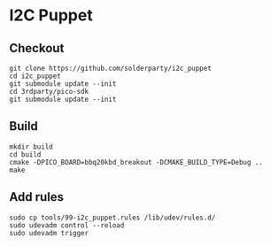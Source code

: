 # I2C Puppet

## Checkout

    git clone https://github.com/solderparty/i2c_puppet
    cd i2c_puppet
    git submodule update --init
    cd 3rdparty/pico-sdk
    git submodule update --init

## Build

    mkdir build
    cd build
    cmake -DPICO_BOARD=bbq20kbd_breakout -DCMAKE_BUILD_TYPE=Debug ..
    make

## Add rules

    sudo cp tools/99-i2c_puppet.rules /lib/udev/rules.d/
    sudo udevadm control --reload
    sudo udevadm trigger
